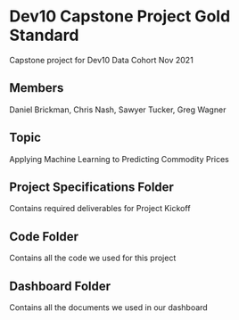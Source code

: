# Dev10 Capstone Project Gold Standard
Capstone project for Dev10 Data Cohort Nov 2021

## Members
Daniel Brickman, Chris Nash, Sawyer Tucker, Greg Wagner

## Topic
Applying Machine Learning to Predicting Commodity Prices

## Project Specifications Folder
Contains required deliverables for Project Kickoff

## Code Folder
Contains all the code we used for this project

## Dashboard Folder
Contains all the documents we used in our dashboard
